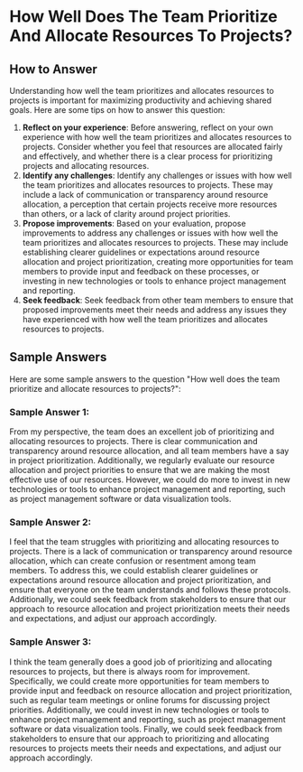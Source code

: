 How Well Does The Team Prioritize And Allocate Resources To Projects?
============================================================================================

How to Answer
-------------

Understanding how well the team prioritizes and allocates resources to projects is important for maximizing productivity and achieving shared goals. Here are some tips on how to answer this question:

1. **Reflect on your experience**: Before answering, reflect on your own experience with how well the team prioritizes and allocates resources to projects. Consider whether you feel that resources are allocated fairly and effectively, and whether there is a clear process for prioritizing projects and allocating resources.
2. **Identify any challenges**: Identify any challenges or issues with how well the team prioritizes and allocates resources to projects. These may include a lack of communication or transparency around resource allocation, a perception that certain projects receive more resources than others, or a lack of clarity around project priorities.
3. **Propose improvements**: Based on your evaluation, propose improvements to address any challenges or issues with how well the team prioritizes and allocates resources to projects. These may include establishing clearer guidelines or expectations around resource allocation and project prioritization, creating more opportunities for team members to provide input and feedback on these processes, or investing in new technologies or tools to enhance project management and reporting.
4. **Seek feedback**: Seek feedback from other team members to ensure that proposed improvements meet their needs and address any issues they have experienced with how well the team prioritizes and allocates resources to projects.

Sample Answers
--------------

Here are some sample answers to the question "How well does the team prioritize and allocate resources to projects?":

### Sample Answer 1:

From my perspective, the team does an excellent job of prioritizing and allocating resources to projects. There is clear communication and transparency around resource allocation, and all team members have a say in project prioritization. Additionally, we regularly evaluate our resource allocation and project priorities to ensure that we are making the most effective use of our resources. However, we could do more to invest in new technologies or tools to enhance project management and reporting, such as project management software or data visualization tools.

### Sample Answer 2:

I feel that the team struggles with prioritizing and allocating resources to projects. There is a lack of communication or transparency around resource allocation, which can create confusion or resentment among team members. To address this, we could establish clearer guidelines or expectations around resource allocation and project prioritization, and ensure that everyone on the team understands and follows these protocols. Additionally, we could seek feedback from stakeholders to ensure that our approach to resource allocation and project prioritization meets their needs and expectations, and adjust our approach accordingly.

### Sample Answer 3:

I think the team generally does a good job of prioritizing and allocating resources to projects, but there is always room for improvement. Specifically, we could create more opportunities for team members to provide input and feedback on resource allocation and project prioritization, such as regular team meetings or online forums for discussing project priorities. Additionally, we could invest in new technologies or tools to enhance project management and reporting, such as project management software or data visualization tools. Finally, we could seek feedback from stakeholders to ensure that our approach to prioritizing and allocating resources to projects meets their needs and expectations, and adjust our approach accordingly.
